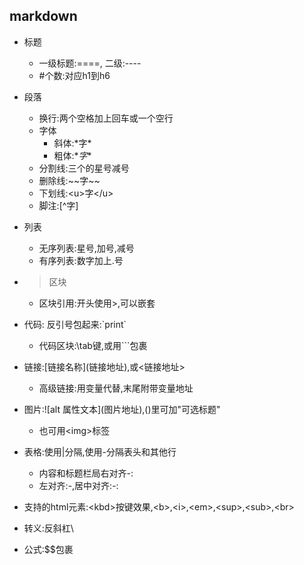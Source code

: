 ## markdown

* 标题

  * 一级标题:====, 二级:----
  * \#个数:对应h1到h6

* 段落

  * 换行:两个空格加上回车或一个空行
  * 字体
    * 斜体:\*字\* 
    * 粗体:\**字**
  * 分割线:三个的星号减号
  * 删除线:\~~字~~
  * 下划线:\<u>字<\/u>
  * 脚注:\[^字]

* 列表

  * 无序列表:星号,加号,减号
  * 有序列表:数字加上.号

* > 区块

  * 区块引用:开头使用>,可以嵌套

* 代码: 反引号包起来:\`print`

  * 代码区块:\tab键,或用```包裹

* 链接:\[链接名称](链接地址),或<链接地址>

  * 高级链接:用变量代替,末尾附带变量地址

* 图片:\!\[alt 属性文本](图片地址),()里可加"可选标题"

  * 也可用\<img>标签

* 表格:使用|分隔,使用-分隔表头和其他行

  * 内容和标题栏局右对齐-:
  * 左对齐:-,居中对齐:-:

* 支持的html元素:\<kbd>按键效果,\<b>,\<i>,\<em>,\<sup>,\<sub>,\<br>

* 转义:反斜杠\

* 公式:$$包裹